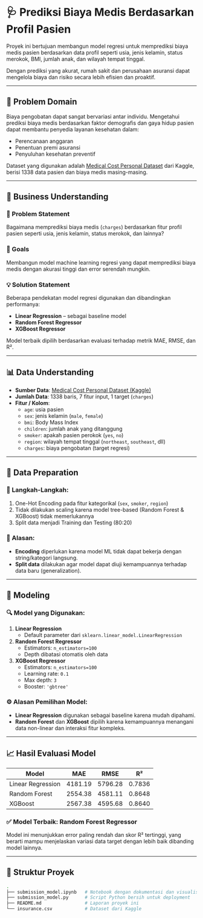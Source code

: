 # 🩺 Prediksi Biaya Medis Berdasarkan Profil Pasien

Proyek ini bertujuan membangun model regresi untuk memprediksi biaya medis pasien berdasarkan data profil seperti usia, jenis kelamin, status merokok, BMI, jumlah anak, dan wilayah tempat tinggal.

Dengan prediksi yang akurat, rumah sakit dan perusahaan asuransi dapat mengelola biaya dan risiko secara lebih efisien dan proaktif.

---

## 🧠 Problem Domain

Biaya pengobatan dapat sangat bervariasi antar individu. Mengetahui prediksi biaya medis berdasarkan faktor demografis dan gaya hidup pasien dapat membantu penyedia layanan kesehatan dalam:

- Perencanaan anggaran
- Penentuan premi asuransi
- Penyuluhan kesehatan preventif

Dataset yang digunakan adalah [Medical Cost Personal Dataset](https://www.kaggle.com/datasets/mirichoi0218/insurance) dari Kaggle, berisi 1338 data pasien dan biaya medis masing-masing.

---

## 🎯 Business Understanding

### 📌 Problem Statement

Bagaimana memprediksi biaya medis (`charges`) berdasarkan fitur profil pasien seperti usia, jenis kelamin, status merokok, dan lainnya?

### 🎯 Goals

Membangun model machine learning regresi yang dapat memprediksi biaya medis dengan akurasi tinggi dan error serendah mungkin.

### 💡 Solution Statement

Beberapa pendekatan model regresi digunakan dan dibandingkan performanya:

- **Linear Regression** – sebagai baseline model
- **Random Forest Regressor**
- **XGBoost Regressor**

Model terbaik dipilih berdasarkan evaluasi terhadap metrik MAE, RMSE, dan R².

---

## 📊 Data Understanding

- **Sumber Data**: [Medical Cost Personal Dataset (Kaggle)](https://www.kaggle.com/datasets/mirichoi0218/insurance)
- **Jumlah Data**: 1338 baris, 7 fitur input, 1 target (`charges`)
- **Fitur / Kolom**:
  - `age`: usia pasien
  - `sex`: jenis kelamin (`male`, `female`)
  - `bmi`: Body Mass Index
  - `children`: jumlah anak yang ditanggung
  - `smoker`: apakah pasien perokok (`yes`, `no`)
  - `region`: wilayah tempat tinggal (`northeast`, `southeast`, dll)
  - `charges`: biaya pengobatan (target regresi)

---

## 🧹 Data Preparation

### 🔧 Langkah-Langkah:
1. One-Hot Encoding pada fitur kategorikal (`sex`, `smoker`, `region`)
2. Tidak dilakukan scaling karena model tree-based (Random Forest & XGBoost) tidak memerlukannya
3. Split data menjadi Training dan Testing (80:20)

### 📝 Alasan:
- **Encoding** diperlukan karena model ML tidak dapat bekerja dengan string/kategori langsung.
- **Split data** dilakukan agar model dapat diuji kemampuannya terhadap data baru (generalization).

---

## 🤖 Modeling

### 🔍 Model yang Digunakan:
1. **Linear Regression**
   - Default parameter dari `sklearn.linear_model.LinearRegression`
2. **Random Forest Regressor**
   - Estimators: `n_estimators=100`
   - Depth dibatasi otomatis oleh data
3. **XGBoost Regressor**
   - Estimators: `n_estimators=100`
   - Learning rate: `0.1`
   - Max depth: `3`
   - Booster: `'gbtree'`

### ⚙️ Alasan Pemilihan Model:
- **Linear Regression** digunakan sebagai baseline karena mudah dipahami.
- **Random Forest** dan **XGBoost** dipilih karena kemampuannya menangani data non-linear dan interaksi fitur kompleks.

---

## 📈 Hasil Evaluasi Model

| Model               | MAE     | RMSE    | R²     |
|--------------------|---------|---------|--------|
| Linear Regression  | 4181.19 | 5796.28 | 0.7836 |
| Random Forest      | 2554.38 | 4581.11 | 0.8648 |
| XGBoost            | 2567.38 | 4595.68 | 0.8640 |

### ✅ Model Terbaik: **Random Forest Regressor**

Model ini menunjukkan error paling rendah dan skor R² tertinggi, yang berarti mampu menjelaskan variasi data target dengan lebih baik dibanding model lainnya.

---

## 📁 Struktur Proyek

```bash
.
├── submission_model.ipynb   # Notebook dengan dokumentasi dan visualisasi
├── submission_model.py      # Script Python bersih untuk deployment
├── README.md                # Laporan proyek ini
└── insurance.csv            # Dataset dari Kaggle
